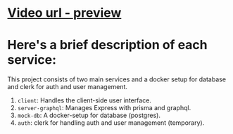 # [Video url - preview](https://drive.google.com/file/d/1jm_508jQAKx9DnrFEtt0cXCwsudUlUiT/view?usp=sharing)


# Here's a brief description of each service:
This project consists of two main services and a docker setup for database and clerk for auth and user management.

1. `client`: Handles the client-side user interface.
2. `server-graphql`: Manages Express with prisma and graphql.
3. `mock-db`: A docker-setup for database (postgres).
4. `auth`: clerk for handling auth and user management (temporary).
